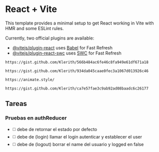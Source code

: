 # React + Vite

This template provides a minimal setup to get React working in Vite with HMR and some ESLint rules.

Currently, two official plugins are available:

- [@vitejs/plugin-react](https://github.com/vitejs/vite-plugin-react/blob/main/packages/plugin-react/README.md) uses [Babel](https://babeljs.io/) for Fast Refresh
- [@vitejs/plugin-react-swc](https://github.com/vitejs/vite-plugin-react-swc) uses [SWC](https://swc.rs/) for Fast Refresh

`https://gist.github.com/Klerith/566b484ac6fe46c8fa949e61df671a18`

`https://gist.github.com/Klerith/934da045caae0fec3a1067d013926c46`

`https://animate.style/`

`https://gist.github.com/Klerith/ca7e57fae3c9ab92ad08baadc6c26177`

## Tareas

### Pruebas en authReducer
- ◻️ debe de retornar el estado por defecto
- ◻️ debe de (login) llamar el login autenticar y establecer el user
- ◻️ debe de (logout) borrar el name del usuario y logged en false